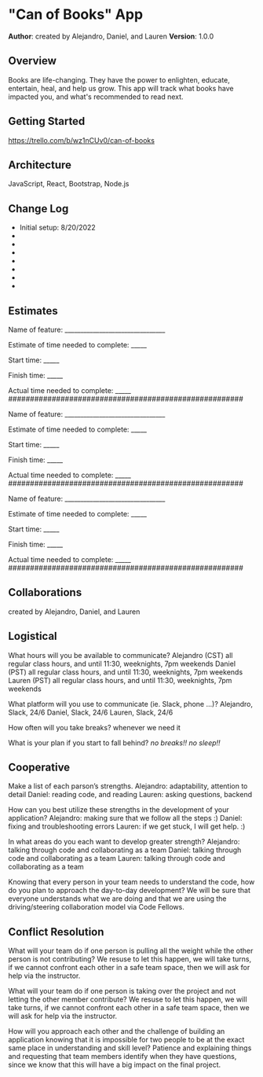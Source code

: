 # "Can of Books" App


**Author**: created by Alejandro, Daniel, and Lauren 
**Version**: 1.0.0 

## Overview
Books are life-changing. They have the power to enlighten, educate, entertain, heal, and help us grow. This app will track what books have impacted you, and what's recommended to read next.

## Getting Started
https://trello.com/b/wz1nCUv0/can-of-books

## Architecture
JavaScript, React, Bootstrap, Node.js

## Change Log
<ul>
<li>Initial setup: 8/20/2022</li>
<li> </li>
<li>  </li>
<li> </li>
<li>  </li>
<li> 
<li>  </li>
<li> </li>
</ul>

## Estimates
Name of feature: ________________________________

Estimate of time needed to complete: _____

Start time: _____

Finish time: _____

Actual time needed to complete: _____
######################################################

Name of feature: ________________________________

Estimate of time needed to complete: _____

Start time: _____

Finish time: _____

Actual time needed to complete: _____
######################################################

Name of feature: ________________________________

Estimate of time needed to complete: _____

Start time: _____

Finish time: _____

Actual time needed to complete: _____
######################################################

## Collaborations
created by Alejandro, Daniel, and Lauren 

## Logistical
What hours will you be available to communicate?
Alejandro (CST) all regular class hours, and until 11:30, weeknights, 7pm weekends
Daniel (PST) all regular class hours, and until 11:30, weeknights, 7pm weekends
Lauren (PST) all regular class hours, and until 11:30, weeknights, 7pm weekends

What platform will you use to communicate (ie. Slack, phone …)?
Alejandro, Slack, 24/6
Daniel, Slack, 24/6
Lauren, Slack, 24/6

How often will you take breaks?
whenever we need it

What is your plan if you start to fall behind?
<em>no breaks!! no sleep!!</em>

## Cooperative
Make a list of each parson’s strengths.
Alejandro: adaptability, attention to detail
Daniel: reading code, and reading
Lauren: asking questions, backend


How can you best utilize these strengths in the development of your application?
Alejandro: making sure that we follow all the steps :)
Daniel: fixing and troubleshooting errors
Lauren: if we get stuck, I will get help. :)

In what areas do you each want to develop greater strength?
Alejandro: talking through code and collaborating as a team
Daniel: talking through code and collaborating as a team
Lauren: talking through code and collaborating as a team

Knowing that every person in your team needs to understand the code, how do you plan to approach the day-to-day development?
We will be sure that everyone understands what we are doing and that we are using the driving/steering collaboration model via Code Fellows.

## Conflict Resolution
What will your team do if one person is pulling all the weight while the other person is not contributing?
We resuse to let this happen, we will take turns, if we cannot confront each other in a safe team space, then we will ask for help via the instructor.

What will your team do if one person is taking over the project and not letting the other member contribute?
We resuse to let this happen, we will take turns, if we cannot confront each other in a safe team space, then we will ask for help via the instructor.

How will you approach each other and the challenge of building an application knowing that it is impossible for two people to be at the exact same place in understanding and skill level?
Patience and explaining things and requesting that team members identify when they have questions, since we know that this will have a big impact on the final project.